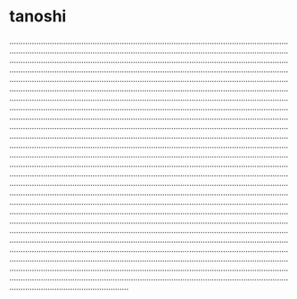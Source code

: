# tanoshi

.............................................................................................................................................................................................................................................................................................................................................................................................................................................................................................................................................................................................................................................................................................................................................................................................................................................................................................................................................................................................................................................................................................................................................................................................................................................................................................................................................................................................................................................................................................................................................................................................................................................................................................................................................................................................................................................................................................................................................................................................................................................................................................................................................................................................................................................................................................................................................................................................................................................................................................................................................................................................................................................................................................................................................................................................................................................................................................................................................................................................................................................................................................................................................................................................................................................................................................................................................................................................................